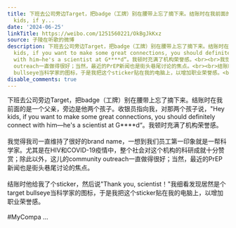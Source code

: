 ```yaml
---
title: 下班去公司旁边Target，把badge（工牌）别在腰带上忘了摘下来。结账时在我前面的是一个父亲，旁边是他两个孩子。收银员指向我，对那两个孩子说，"Hey
  kids, if y...
date: '2024-06-25'
linkTitle: https://weibo.com/1251560221/OkBgJkKxz
source: 子陵在听歌的微博
description: 下班去公司旁边Target，把badge（工牌）别在腰带上忘了摘下来。结账时在我前面的是一个父亲，旁边是他两个孩子。收银员指向我，对那两个孩子说，"Hey
  kids, if you want to make some great connections, you should definitely connect
  with him—he's a scientist at G****d“。我顿时充满了机构荣誉感。<br><br>我觉得我司一直维持了很好的brand name，一想到我们员工第一印象就是一帮科学家。尤其是在HIV和COVID-19疫情中，整个社会对这个机构的科研成就十分赞赏；除此以外，这儿的community
  outreach一直做得很好；当然，最近的PrEP新闻也是街头巷尾讨论的焦点。<br><br>结账时他给我了个sticker，然后说"Thank you, scientist！"我细看发现居然是个target
  bullseye当科学家的图标，于是我把这个sticker贴在我的电脑上，以增加职业荣誉感。<br><br>#MyCompa ...
disable_comments: true
---
```

下班去公司旁边Target，把badge（工牌）别在腰带上忘了摘下来。结账时在我前面的是一个父亲，旁边是他两个孩子。收银员指向我，对那两个孩子说，"Hey kids, if you want to make some great connections, you should definitely connect with him—he's a scientist at G****d“。我顿时充满了机构荣誉感。<br><br>我觉得我司一直维持了很好的brand name，一想到我们员工第一印象就是一帮科学家。尤其是在HIV和COVID-19疫情中，整个社会对这个机构的科研成就十分赞赏；除此以外，这儿的community outreach一直做得很好；当然，最近的PrEP新闻也是街头巷尾讨论的焦点。<br><br>结账时他给我了个sticker，然后说"Thank you, scientist！"我细看发现居然是个target bullseye当科学家的图标，于是我把这个sticker贴在我的电脑上，以增加职业荣誉感。<br><br>#MyCompa ...